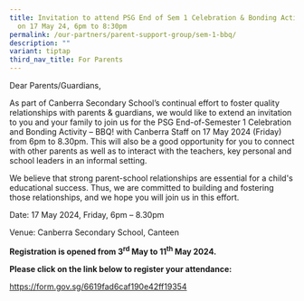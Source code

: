 ```yaml
---
title: Invitation to attend PSG End of Sem 1 Celebration & Bonding Activity BBQ
  on 17 May 24, 6pm to 8:30pm
permalink: /our-partners/parent-support-group/sem-1-bbq/
description: ""
variant: tiptap
third_nav_title: For Parents
---
```

<p>Dear Parents/Guardians,</p>
<p>As part of Canberra Secondary School’s continual effort to foster quality
relationships with parents &amp; guardians, we would like to extend an
invitation to you and your family to join us for the PSG End-of-Semester
1 Celebration and Bonding Activity – BBQ! with Canberra Staff on 17 May
2024 (Friday) from 6pm to 8.30pm. This will also be a good opportunity
for you to connect with other parents as well as to interact with the teachers,
key personal and school leaders in an informal setting.</p>
<p>We believe that strong parent-school relationships are essential for a
child's educational success. Thus, we are committed to building and fostering
those relationships, and we hope you will join us in this effort.</p>
<p>Date: 17 May 2024, Friday, 6pm – 8.30pm</p>
<p>Venue: Canberra Secondary School, Canteen</p>
<p><strong>Registration is opened from 3<sup>rd</sup> May to 11<sup>th</sup> May 2024.</strong>
</p>
<p><strong>Please click on the link below to register your attendance:</strong>
</p>
<p><a href="https://form.gov.sg/6619fad6caf190e42ff19354" rel="noopener noreferrer nofollow" target="_blank">https://form.gov.sg/6619fad6caf190e42ff19354</a>
</p>